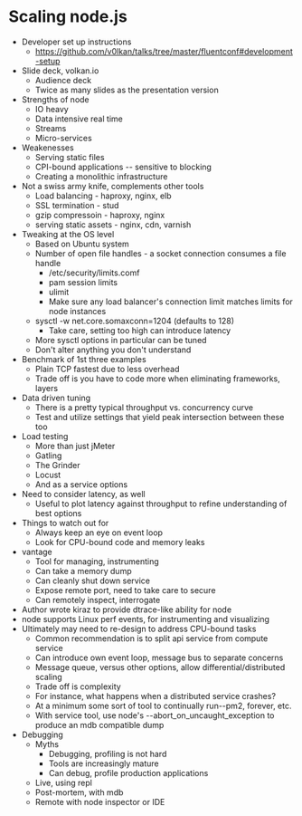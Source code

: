 # Scaling node.js

* Developer set up instructions
  * https://github.com/v0lkan/talks/tree/master/fluentconf#development-setup
* Slide deck, volkan.io
  * Audience deck
  * Twice as many slides as the presentation version
* Strengths of node
  * IO heavy
  * Data intensive real time
  * Streams
  * Micro-services
* Weakenesses
  * Serving static files
  * CPI-bound applications -- sensitive to blocking
  * Creating a monolithic infrastructure
* Not a swiss army knife, complements other tools
  * Load balancing - haproxy, nginx, elb
  * SSL termination - stud
  * gzip compressoin - haproxy, nginx
  * serving static assets - nginx, cdn, varnish
* Tweaking at the OS level
  * Based on Ubuntu system
  * Number of open file handles - a socket connection consumes a file handle
    * /etc/security/limits.comf
    * pam session limits
    * ulimit
    * Make sure any load balancer's connection limit matches limits for node instances
  * sysctl -w net.core.somaxconn=1204 (defaults to 128)
    * Take care, setting too high can introduce latency
  * More sysctl options in particular can be tuned
  * Don't alter anything you don't understand
* Benchmark of 1st three examples
  * Plain TCP fastest due to less overhead
  * Trade off is you have to code more when eliminating frameworks, layers
* Data driven tuning
  * There is a pretty typical throughput vs. concurrency curve
  * Test and utilize settings that yield peak intersection between these too
* Load testing
  * More than just jMeter
  * Gatling
  * The Grinder
  * Locust
  * And as a service options
* Need to consider latency, as well
  * Useful to plot latency against throughput to refine understanding of best options
* Things to watch out for
  * Always keep an eye on event loop
  * Look for CPU-bound code and memory leaks
* vantage
  * Tool for managing, instrumenting
  * Can take a memory dump
  * Can cleanly shut down service
  * Expose remote port, need to take care to secure
  * Can remotely inspect, interrogate
* Author wrote kiraz to provide dtrace-like ability for node
* node supports Linux perf events, for instrumenting and visualizing
* Ultimately may need to re-design to address CPU-bound tasks
  * Common recommendation is to split api service from compute service
  * Can introduce own event loop, message bus to separate concerns
  * Message queue, versus other options, allow differential/distributed scaling
  * Trade off is complexity
  * For instance, what happens when a distributed service crashes?
  * At a minimum some sort of tool to continually run--pm2, forever, etc.
  * With service tool, use node's --abort_on_uncaught_exception to produce an mdb compatible dump
* Debugging
  * Myths
    * Debugging, profiling is not hard
    * Tools are increasingly mature
    * Can debug, profile production applications
  * Live, using repl
  * Post-mortem, with mdb
  * Remote with node inspector or IDE
